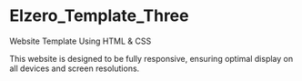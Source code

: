 # Elzero_Template_Three

Website Template Using HTML & CSS

This website is designed to be fully responsive, ensuring optimal display on all devices and screen resolutions.
